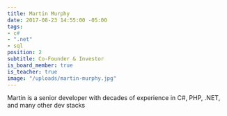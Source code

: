 ```yaml
---
title: Martin Murphy
date: 2017-08-23 14:55:00 -05:00
tags:
- c#
- ".net"
- sql
position: 2
subtitle: Co-Founder & Investor
is_board_member: true
is_teacher: true
image: "/uploads/martin-murphy.jpg"
---
```


Martin is a senior developer with decades of experience in C#, PHP, .NET, and many other dev stacks